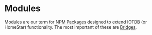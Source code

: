 # Modules

Modules are our term for [NPM Packages](https://www.npmjs.com/) 
designed to extend IOTDB (or HomeStar) functionality.
The most important of these are [Bridges](bridges.md).
